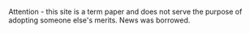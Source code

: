 Attention - this site is a term paper and does not serve the purpose of adopting someone else's merits. News was borrowed.
